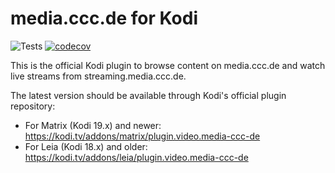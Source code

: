 media.ccc.de for Kodi
=====================

![Tests](https://github.com/voc/plugin.video.media-ccc-de/workflows/Tests/badge.svg)
[![codecov](https://codecov.io/gh/voc/plugin.video.media-ccc-de/branch/main/graph/badge.svg)](https://codecov.io/gh/voc/plugin.video.media-ccc-de)

This is the official Kodi plugin to browse content on media.ccc.de and watch
live streams from streaming.media.ccc.de.

The latest version should be available through Kodi's official plugin
repository:

- For Matrix (Kodi 19.x) and newer: https://kodi.tv/addons/matrix/plugin.video.media-ccc-de
- For Leia (Kodi 18.x) and older: https://kodi.tv/addons/leia/plugin.video.media-ccc-de
